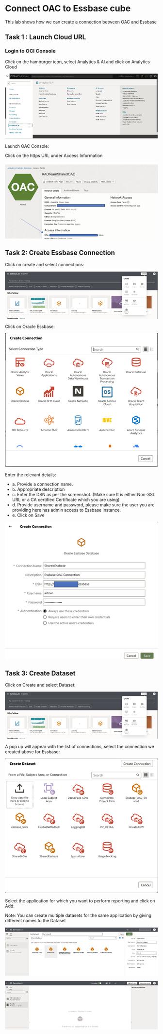 
# Connect OAC to Essbase cube

This lab shows how we can create a connection between OAC and Essbase

## 

## Task 1 : Launch Cloud URL

### Login to OCI Console

Click on the hamburger icon, select Analytics & AI and click on Analytics Cloud

![Click on the hamburger icon, select Analytics & AI and click on Analytics Cloud.](images/analytics-cloud-launch.png)

Launch OAC Console:

Click on the https URL under Access Information

![ Launch OAC Console.](images/launch-oac.png)

## Task 2: Create Essbase Connection

Click on create and select connections:

![ Click on create and select connections](images/create-connection.png)

Click on Oracle Essbase:

![ Click on create and select connections](images/create-connection1.png)

Enter the relevant details:
- a.	Provide a connection name.
- b.	Appropriate description
- c.	Enter the DSN as per the screenshot. (Make sure It is either Non-SSL URL or a CA certified Certificate which you are using)
- d.	Provide username and password, please make sure the user you are providing here has admin access to Essbase instance.
- e.	Click on Save

![ Click on create and select connections](images/create-connection2.png)

## Task 3: Create Dataset

Click on Create and select Dataset:

![ Click on create and select connections](images/dataset1.png)

A pop up will appear with the list of connections, select the connection we created above for Essbase:

![ Click on create and select connections](images/dataset2.png)

Select the application for which you want to perform reporting and click on Add:

Note: You can create multiple datasets for the same application by giving different names to the Dataset

![ Click on create and select connections](images/dataset4.png)

![ Click on create and select connections](images/dataset5.png)







